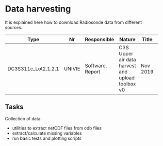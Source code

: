 # Data harvesting

It is explained here how to download Radiosonde data from different sources.

Type | Nr | Responsible | Nature | Title| Due | Status | File
---|---|---|---|---|---|---|---
DC3S311c_Lot2.1.2.1 | UNIVIE | Software, Report | C3S Upper air data harvest and upload toolbox v0|  Nov 2019 | delayed | download*.py

## Tasks

Collection of data:
- utilities to extract netCDF files from odb files
- extract/calculate missing variables
- run basic tests and plotting scripts 